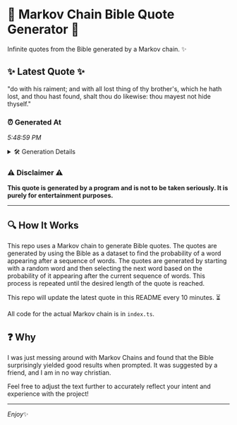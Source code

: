 # 📖 Markov Chain Bible Quote Generator 📖

Infinite quotes from the Bible generated by a Markov chain. ✨

## ✨ Latest Quote ✨
"do with his raiment; and with all lost thing of thy brother's, which he hath lost, and thou hast found, shalt thou do likewise: thou mayest not hide thyself."

### ⏰ Generated At
*5:48:59 PM*

<details>
    <summary>🛠️ Generation Details</summary>
    <p>
        <strong>🌱 Seed:</strong> do<br>
        <strong>🔄 Iterations:</strong> 28<br>
        <strong>📜 Context History:</strong><br>[ do ]: with<br>[ do, with ]: his<br>[ do, with, his ]: raiment;<br>[ do, with, his, raiment; ]: and<br>[ do, with, his, raiment;, and ]: with<br>[ do, with, his, raiment;, and, with ]: all<br>[ with, his, raiment;, and, with, all ]: lost<br>[ his, raiment;, and, with, all, lost ]: thing<br>[ raiment;, and, with, all, lost, thing ]: of<br>[ and, with, all, lost, thing, of ]: thy<br>[ with, all, lost, thing, of, thy ]: brother's,<br>[ all, lost, thing, of, thy, brother's, ]: which<br>[ lost, thing, of, thy, brother's,, which ]: he<br>[ thing, of, thy, brother's,, which, he ]: hath<br>[ of, thy, brother's,, which, he, hath ]: lost,<br>[ thy, brother's,, which, he, hath, lost, ]: and<br>[ brother's,, which, he, hath, lost,, and ]: thou<br>[ which, he, hath, lost,, and, thou ]: hast<br>[ he, hath, lost,, and, thou, hast ]: found,<br>[ hath, lost,, and, thou, hast, found, ]: shalt<br>[ lost,, and, thou, hast, found,, shalt ]: thou<br>[ and, thou, hast, found,, shalt, thou ]: do<br>[ thou, hast, found,, shalt, thou, do ]: likewise:<br>[ hast, found,, shalt, thou, do, likewise: ]: thou<br>[ found,, shalt, thou, do, likewise:, thou ]: mayest<br>[ shalt, thou, do, likewise:, thou, mayest ]: not<br>[ thou, do, likewise:, thou, mayest, not ]: hide<br>[ do, likewise:, thou, mayest, not, hide ]: thyself.<br>
    </p>
</details>

### ⚠️ Disclaimer ⚠️
**This quote is generated by a program and is not to be taken seriously. It is purely for entertainment purposes.**

---

## 🔍 How It Works

This repo uses a Markov chain to generate Bible quotes. The quotes are generated by using the Bible as a dataset to find the probability of a word appearing after a sequence of words. The quotes are generated by starting with a random word and then selecting the next word based on the probability of it appearing after the current sequence of words. This process is repeated until the desired length of the quote is reached.

This repo will update the latest quote in this README every 10 minutes. ⏳

All code for the actual Markov chain is in `index.ts`.

## ❓ Why

I was just messing around with Markov Chains and found that the Bible surprisingly yielded good results when prompted. 
It was suggested by a friend, and I am in no way christian.

Feel free to adjust the text further to accurately reflect your intent and experience with the project!

---

*Enjoy*✨

